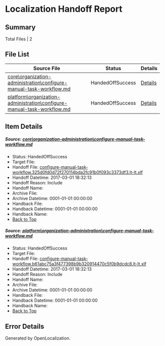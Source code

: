 # <a name='report-top'></a> Localization Handoff Report

## Summary
 Total Files | 2

## File List
 Source File | Status | Details 
 ----------- | ------ | ------- 
 [core\organization-administration\configure-manual-task-workflow.md](https://github.com/OpenLocalizationTestOrg/AX-Docs-Sandbox/blob/221d0a909f0d1a57bbc61c80b823b5e1be0d85a4/core/organization-administration/configure-manual-task-workflow.md) | HandedOffSuccess | [Details](#5f6e4c46b199a9ff78bbc7fddf225b1940836f94109)
 [platform\organization-administration\configure-manual-task-workflow.md](https://github.com/OpenLocalizationTestOrg/AX-Docs-Sandbox/blob/edc285a85e478df495bc355c7916f71437703bb4/platform/organization-administration/configure-manual-task-workflow.md) | HandedOffSuccess | [Details](#00ee9ea3dcfbe3d7be326ec02f7445760981f9bc5119)

## Item Details
##### <a name='5f6e4c46b199a9ff78bbc7fddf225b1940836f94109'></a> Source: [core\organization-administration\configure-manual-task-workflow.md](https://github.com/OpenLocalizationTestOrg/AX-Docs-Sandbox/blob/221d0a909f0d1a57bbc61c80b823b5e1be0d85a4/core/organization-administration/configure-manual-task-workflow.md)
* Status: HandedOffSuccess
* Target File: 
* Handoff File: [configure-manual-task-workflow.325d0fd0d72f270114bda2fc91b0f093c3373df3.lt-lt.xlf](https://github.com/OpenLocalizationTestOrg/AX-Docs-Sandbox.handoff/blob/7fa0167c9b0f34acbc5d3ad7a4ef7bac8bdef800/ol-handoff/OpenLocalizationTestOrg/AX-Docs-Sandbox.lt-lt/master/basic/configure-manual-task-workflow.325d0fd0d72f270114bda2fc91b0f093c3373df3.lt-lt.xlf)
* Handoff Datetime: 2017-03-01 18:32:13
* Handoff Reason: Include
* Handoff Name: 
* Archive File: 
* Archive Datetime: 0001-01-01 00:00:00
* Handback File: 
* Handback Datetime: 0001-01-01 00:00:00
* Handback Name: 
* [Back to Top](#report-top)

##### <a name='00ee9ea3dcfbe3d7be326ec02f7445760981f9bc5119'></a> Source: [platform\organization-administration\configure-manual-task-workflow.md](https://github.com/OpenLocalizationTestOrg/AX-Docs-Sandbox/blob/edc285a85e478df495bc355c7916f71437703bb4/platform/organization-administration/configure-manual-task-workflow.md)
* Status: HandedOffSuccess
* Target File: 
* Handoff File: [configure-manual-task-workflow.b61abc75a3f477398b9b320914470c5f0b9dcdc8.lt-lt.xlf](https://github.com/OpenLocalizationTestOrg/AX-Docs-Sandbox.handoff/blob/7fa0167c9b0f34acbc5d3ad7a4ef7bac8bdef800/ol-handoff/OpenLocalizationTestOrg/AX-Docs-Sandbox.lt-lt/master/basic/configure-manual-task-workflow.b61abc75a3f477398b9b320914470c5f0b9dcdc8.lt-lt.xlf)
* Handoff Datetime: 2017-03-01 18:32:13
* Handoff Reason: Include
* Handoff Name: 
* Archive File: 
* Archive Datetime: 0001-01-01 00:00:00
* Handback File: 
* Handback Datetime: 0001-01-01 00:00:00
* Handback Name: 
* [Back to Top](#report-top)


## Error Details

Generated by OpenLocalization.
